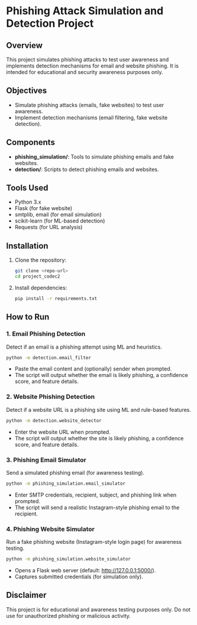 # Phishing Attack Simulation and Detection Project

## Overview
This project simulates phishing attacks to test user awareness and implements detection mechanisms for email and website phishing. It is intended for educational and security awareness purposes only.

## Objectives
- Simulate phishing attacks (emails, fake websites) to test user awareness.
- Implement detection mechanisms (email filtering, fake website detection).

## Components
- **phishing_simulation/**: Tools to simulate phishing emails and fake websites.
- **detection/**: Scripts to detect phishing emails and websites.

## Tools Used
- Python 3.x
- Flask (for fake website)
- smtplib, email (for email simulation)
- scikit-learn (for ML-based detection)
- Requests (for URL analysis)

## Installation
1. Clone the repository:
   ```bash
   git clone <repo-url>
   cd project_codec2
   ```
2. Install dependencies:
   ```bash
   pip install -r requirements.txt
   ```

## How to Run

### 1. Email Phishing Detection
Detect if an email is a phishing attempt using ML and heuristics.
```bash
python -m detection.email_filter
```
- Paste the email content and (optionally) sender when prompted.
- The script will output whether the email is likely phishing, a confidence score, and feature details.

### 2. Website Phishing Detection
Detect if a website URL is a phishing site using ML and rule-based features.
```bash
python -m detection.website_detector
```
- Enter the website URL when prompted.
- The script will output whether the site is likely phishing, a confidence score, and feature details.

### 3. Phishing Email Simulator
Send a simulated phishing email (for awareness testing).
```bash
python -m phishing_simulation.email_simulator
```
- Enter SMTP credentials, recipient, subject, and phishing link when prompted.
- The script will send a realistic Instagram-style phishing email to the recipient.

### 4. Phishing Website Simulator
Run a fake phishing website (Instagram-style login page) for awareness testing.
```bash
python -m phishing_simulation.website_simulator
```
- Opens a Flask web server (default: http://127.0.0.1:5000/).
- Captures submitted credentials (for simulation only).

## Disclaimer
This project is for educational and awareness testing purposes only. Do not use for unauthorized phishing or malicious activity. 
